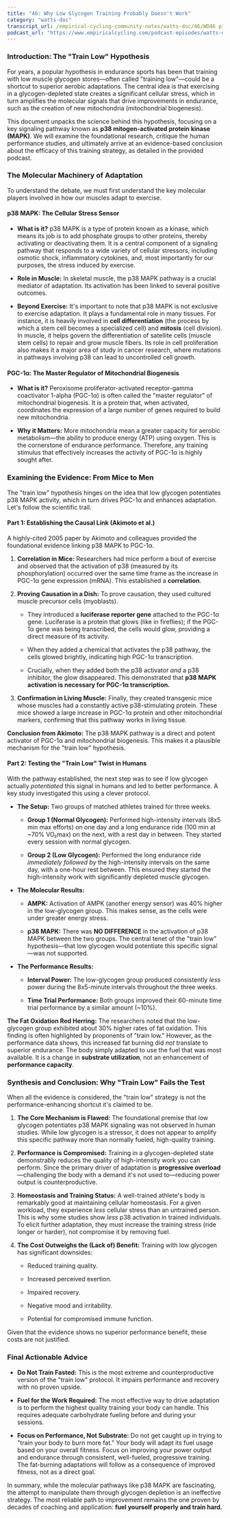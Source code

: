 ```yaml
---
title: "46: Why Low Glycogen Training Probably Doesn't Work"
category: "watts-doc"
transcript_url: /empirical-cycling-community-notes/watts-doc/46/WD46 p38 mapk (transcribed on 07-Aug-2025 14-41-35).txt
podcast_url: "https://www.empiricalcycling.com/podcast-episodes/watts-doc-46-why-low-glycogen-training-probably-doesnt-work"
---
```


### Introduction: The "Train Low" Hypothesis

For years, a popular hypothesis in endurance sports has been that training with low muscle glycogen stores—often called "training low"—could be a shortcut to superior aerobic adaptations. The central idea is that exercising in a glycogen-depleted state creates a significant cellular stress, which in turn amplifies the molecular signals that drive improvements in endurance, such as the creation of new mitochondria (mitochondrial biogenesis).

This document unpacks the science behind this hypothesis, focusing on a key signaling pathway known as **p38 mitogen-activated protein kinase (MAPK)**. We will examine the foundational research, critique the human performance studies, and ultimately arrive at an evidence-based conclusion about the efficacy of this training strategy, as detailed in the provided podcast.

### The Molecular Machinery of Adaptation

To understand the debate, we must first understand the key molecular players involved in how our muscles adapt to exercise.

#### p38 MAPK: The Cellular Stress Sensor

-   **What is it?** p38 MAPK is a type of protein known as a kinase, which means its job is to add phosphate groups to other proteins, thereby activating or deactivating them. It is a central component of a signaling pathway that responds to a wide variety of cellular stressors, including osmotic shock, inflammatory cytokines, and, most importantly for our purposes, the stress induced by exercise.
    
-   **Role in Muscle:** In skeletal muscle, the p38 MAPK pathway is a crucial mediator of adaptation. Its activation has been linked to several positive outcomes.
    
-   **Beyond Exercise:** It's important to note that p38 MAPK is not exclusive to exercise adaptation. It plays a fundamental role in many tissues. For instance, it is heavily involved in **cell differentiation** (the process by which a stem cell becomes a specialized cell) and **mitosis** (cell division). In muscle, it helps govern the differentiation of satellite cells (muscle stem cells) to repair and grow muscle fibers. Its role in cell proliferation also makes it a major area of study in cancer research, where mutations in pathways involving p38 can lead to uncontrolled cell growth.
    

#### PGC-1α: The Master Regulator of Mitochondrial Biogenesis

-   **What is it?** Peroxisome proliferator-activated receptor-gamma coactivator 1-alpha (PGC-1α) is often called the "master regulator" of mitochondrial biogenesis. It is a protein that, when activated, coordinates the expression of a large number of genes required to build new mitochondria.
    
-   **Why it Matters:** More mitochondria mean a greater capacity for aerobic metabolism—the ability to produce energy (ATP) using oxygen. This is the cornerstone of endurance performance. Therefore, any training stimulus that effectively increases the activity of PGC-1α is highly sought after.
    

### Examining the Evidence: From Mice to Men

The "train low" hypothesis hinges on the idea that low glycogen potentiates p38 MAPK activity, which in turn drives PGC-1α and enhances adaptation. Let's follow the scientific trail.

#### Part 1: Establishing the Causal Link (Akimoto et al.)

A highly-cited 2005 paper by Akimoto and colleagues provided the foundational evidence linking p38 MAPK to PGC-1α.

1.  **Correlation in Mice:** Researchers had mice perform a bout of exercise and observed that the activation of p38 (measured by its phosphorylation) occurred over the same time frame as the increase in PGC-1α gene expression (mRNA). This established a **correlation**.
    
2.  **Proving Causation in a Dish:** To prove causation, they used cultured muscle precursor cells (myoblasts).
    
    -   They introduced a **luciferase reporter gene** attached to the PGC-1α gene. Luciferase is a protein that glows (like in fireflies); if the PGC-1α gene was being transcribed, the cells would glow, providing a direct measure of its activity.
        
    -   When they added a chemical that activates the p38 pathway, the cells glowed brightly, indicating high PGC-1α transcription.
        
    -   Crucially, when they added both the p38 activator _and_ a p38 inhibitor, the glow disappeared. This demonstrated that **p38 MAPK activation is necessary for PGC-1α transcription.**
        
3.  **Confirmation in Living Muscle:** Finally, they created transgenic mice whose muscles had a constantly active p38-stimulating protein. These mice showed a large increase in PGC-1α protein and other mitochondrial markers, confirming that this pathway works in living tissue.
    

**Conclusion from Akimoto:** The p38 MAPK pathway is a direct and potent activator of PGC-1α and mitochondrial biogenesis. This makes it a plausible mechanism for the "train low" hypothesis.

#### Part 2: Testing the "Train Low" Twist in Humans

With the pathway established, the next step was to see if low glycogen actually _potentiated_ this signal in humans and led to better performance. A key study investigated this using a clever protocol.

-   **The Setup:** Two groups of matched athletes trained for three weeks.
    
    -   **Group 1 (Normal Glycogen):** Performed high-intensity intervals (8x5 min max efforts) on one day and a long endurance ride (100 min at ~70% VO₂max) on the next, with a rest day in between. They started every session with normal glycogen.
        
    -   **Group 2 (Low Glycogen):** Performed the long endurance ride _immediately followed by_ the high-intensity intervals on the same day, with a one-hour rest between. This ensured they started the high-intensity work with significantly depleted muscle glycogen.
        
-   **The Molecular Results:**
    
    -   **AMPK:** Activation of AMPK (another energy sensor) was 40% higher in the low-glycogen group. This makes sense, as the cells were under greater energy stress.
        
    -   **p38 MAPK:** There was **NO DIFFERENCE** in the activation of p38 MAPK between the two groups. The central tenet of the "train low" hypothesis—that low glycogen would potentiate this specific signal—was not supported.
        
-   **The Performance Results:**
    
    -   **Interval Power:** The low-glycogen group produced consistently _less_ power during the 8x5-minute intervals throughout the three weeks.
        
    -   **Time Trial Performance:** Both groups improved their 60-minute time trial performance by a similar amount (~10%).
        

**The Fat Oxidation Red Herring:** The researchers noted that the low-glycogen group exhibited about 30% higher rates of fat oxidation. This finding is often highlighted by proponents of "train low." However, as the performance data shows, this increased fat burning did _not_ translate to superior endurance. The body simply adapted to use the fuel that was most available. It is a change in **substrate utilization**, not an enhancement of **performance capacity**.

### Synthesis and Conclusion: Why "Train Low" Fails the Test

When all the evidence is considered, the "train low" strategy is not the performance-enhancing shortcut it's claimed to be.

1.  **The Core Mechanism is Flawed:** The foundational premise that low glycogen potentiates p38 MAPK signaling was not observed in human studies. While low glycogen is a stressor, it does not appear to amplify this specific pathway more than normally fueled, high-quality training.
    
2.  **Performance is Compromised:** Training in a glycogen-depleted state demonstrably reduces the quality of high-intensity work you can perform. Since the primary driver of adaptation is **progressive overload**—challenging the body with a demand it's not used to—reducing power output is counterproductive.
    
3.  **Homeostasis and Training Status:** A well-trained athlete's body is remarkably good at maintaining cellular homeostasis. For a given workload, they experience _less_ cellular stress than an untrained person. This is why some studies show _less_ p38 activation in trained individuals. To elicit further adaptation, they must increase the training stress (ride longer or harder), not compromise it by removing fuel.
    
4.  **The Cost Outweighs the (Lack of) Benefit:** Training with low glycogen has significant downsides:
    
    -   Reduced training quality.
        
    -   Increased perceived exertion.
        
    -   Impaired recovery.
        
    -   Negative mood and irritability.
        
    -   Potential for compromised immune function.
        

Given that the evidence shows no superior performance benefit, these costs are not justified.

### Final Actionable Advice

-   **Do Not Train Fasted:** This is the most extreme and counterproductive version of the "train low" protocol. It impairs performance and recovery with no proven upside.
    
-   **Fuel for the Work Required:** The most effective way to drive adaptation is to perform the highest quality training your body can handle. This requires adequate carbohydrate fueling before and during your sessions.
    
-   **Focus on Performance, Not Substrate:** Do not get caught up in trying to "train your body to burn more fat." Your body will adapt its fuel usage based on your overall fitness. Focus on improving your power output and endurance through consistent, well-fueled, progressive training. The fat-burning adaptations will follow as a consequence of improved fitness, not as a direct goal.
    

In summary, while the molecular pathways like p38 MAPK are fascinating, the attempt to manipulate them through glycogen depletion is an ineffective strategy. The most reliable path to improvement remains the one proven by decades of coaching and application: **fuel yourself properly and train hard.**